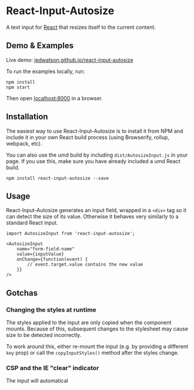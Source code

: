 React-Input-Autosize
====================

A text input for [React](http://facebook.github.io/react/index.html) that resizes itself to the current content.


## Demo & Examples

Live demo: [jedwatson.github.io/react-input-autosize](http://jedwatson.github.io/react-input-autosize/)

To run the examples locally, run:

```
npm install
npm start
```

Then open [localhost:8000](http://localhost:8000) in a browser.


## Installation

The easiest way to use React-Input-Autosize is to install it from NPM and include it in your own React build process (using Browserify, rollup, webpack, etc).

You can also use the umd build by including `dist/AutosizeInput.js` in your page. If you use this, make sure you have already included a umd React build.

```
npm install react-input-autosize --save
```


## Usage

React-Input-Autosize generates an input field, wrapped in a `<div>` tag so it can detect the size of its value. Otherwise it behaves very similarly to a standard React input.


```es6
import AutosizeInput from 'react-input-autosize';

<AutosizeInput
	name="form-field-name"
	value={inputValue}
	onChange={function(event) {
		// event.target.value contains the new value
	}}
/>
```

## Gotchas

### Changing the styles at runtime
The styles applied to the input are only copied when the component mounts. Because of this, subsequent changes to the stylesheet may cause size to be detected incorrectly.

To work around this, either re-mount the input (e.g. by providing a different `key` prop) or call the `copyInputStyles()` method after the styles change.

### CSP and the IE "clear" indicator
The input will automatical